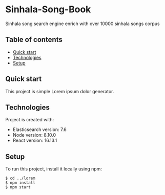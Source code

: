 # Sinhala-Song-Book

Sinhala song search engine enrich with over 10000 sinhala songs corpus 

## Table of contents
* [Quick start](#Quick-start)
* [Technologies](#technologies)
* [Setup](#setup)

## Quick start
This project is simple Lorem ipsum dolor generator.
	
## Technologies
Project is created with:
* Elasticsearch version: 7.6
* Node version: 8.10.0
* React version: 16.13.1
	
## Setup
To run this project, install it locally using npm:

```
$ cd ../lorem
$ npm install
$ npm start
```
